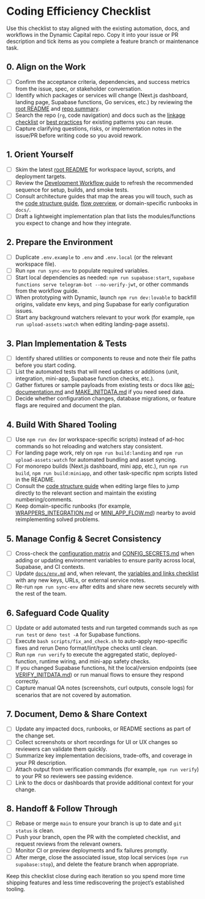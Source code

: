 # Coding Efficiency Checklist

Use this checklist to stay aligned with the existing automation, docs, and
workflows in the Dynamic Capital repo. Copy it into your issue or PR description
and tick items as you complete a feature branch or maintenance task.

## 0. Align on the Work

- [ ] Confirm the acceptance criteria, dependencies, and success metrics from
      the issue, spec, or stakeholder conversation.
- [ ] Identify which packages or services will change (Next.js dashboard,
      landing page, Supabase functions, Go services, etc.) by reviewing the
      [root README](../README.md) and [repo summary](./REPO_SUMMARY.md).
- [ ] Search the repo (`rg`, code navigation) and docs such as the
      [linkage checklist](./LINKAGE_CHECKLIST.md) or
      [best practices](./BEST_PRACTICES.md) for existing patterns you can reuse.
- [ ] Capture clarifying questions, risks, or implementation notes in the
      issue/PR before writing code so you avoid rework.

## 1. Orient Yourself

- [ ] Skim the latest [root README](../README.md) for workspace layout, scripts,
      and deployment targets.
- [ ] Review the [Development Workflow guide](./DEVELOPMENT_WORKFLOW.md) to
      refresh the recommended sequence for setup, builds, and smoke tests.
- [ ] Consult architecture guides that map the areas you will touch, such as the
      [code structure guide](./code-structure.md),
      [flow overview](./FLOW_OVERVIEW.md), or domain-specific runbooks in
      `docs/`.
- [ ] Draft a lightweight implementation plan that lists the modules/functions
      you expect to change and how they integrate.

## 2. Prepare the Environment

- [ ] Duplicate `.env.example` to `.env` and `.env.local` (or the relevant
      workspace file).
- [ ] Run `npm run sync-env` to populate required variables.
- [ ] Start local dependencies as needed: `npm run supabase:start`,
      `supabase functions serve telegram-bot --no-verify-jwt`, or other commands
      from the workflow guide.
- [ ] When prototyping with Dynamic, launch `npm run dev:lovable` to backfill
      origins, validate env keys, and ping Supabase for early configuration
      issues.
- [ ] Start any background watchers relevant to your work (for example,
      `npm run upload-assets:watch` when editing landing-page assets).

## 3. Plan Implementation & Tests

- [ ] Identify shared utilities or components to reuse and note their file paths
      before you start coding.
- [ ] List the automated tests that will need updates or additions (unit,
      integration, mini-app, Supabase function checks, etc.).
- [ ] Gather fixtures or sample payloads from existing tests or docs like
      [api-documentation.md](./api-documentation.md) and
      [MAKE_INITDATA.md](./MAKE_INITDATA.md) if you need seed data.
- [ ] Decide whether configuration changes, database migrations, or feature
      flags are required and document the plan.

## 4. Build With Shared Tooling

- [ ] Use `npm run dev` (or workspace-specific scripts) instead of ad-hoc
      commands so hot reloading and watchers stay consistent.
- [ ] For landing page work, rely on `npm run build:landing` and
      `npm run upload-assets:watch` for automated bundling and asset syncing.
- [ ] For monorepo builds (Next.js dashboard, mini app, etc.), run
      `npm run build`, `npm run build:miniapp`, and other task-specific npm
      scripts listed in the README.
- [ ] Consult the [code structure guide](./code-structure.md) when editing large
      files to jump directly to the relevant section and maintain the existing
      numbering/comments.
- [ ] Keep domain-specific runbooks (for example,
      [WRAPPERS_INTEGRATION.md](./WRAPPERS_INTEGRATION.md) or
      [MINI_APP_FLOW.md](./MINI_APP_FLOW.md)) nearby to avoid reimplementing
      solved problems.

## 5. Manage Config & Secret Consistency

- [ ] Cross-check the [configuration matrix](./CONFIG.md) and
      [CONFIG_SECRETS.md](./CONFIG_SECRETS.md) when adding or updating
      environment variables to ensure parity across local, Supabase, and CI
      contexts.
- [ ] Update [`docs/env.md`](./env.md) and, when relevant, the
      [variables and links checklist](./VARIABLES_AND_LINKS_CHECKLIST.md) with
      any new keys, URLs, or external service notes.
- [ ] Re-run `npm run sync-env` after edits and share new secrets securely with
      the rest of the team.

## 6. Safeguard Code Quality

- [ ] Update or add automated tests and run targeted commands such as
      `npm run test` or `deno test -A` for Supabase functions.
- [ ] Execute `bash scripts/fix_and_check.sh` to auto-apply repo-specific fixes
      and rerun Deno format/lint/type checks until clean.
- [ ] Run `npm run verify` to execute the aggregated static, deployed-function,
      runtime wiring, and mini-app safety checks.
- [ ] If you changed Supabase functions, hit the local/version endpoints (see
      [VERIFY_INITDATA.md](./VERIFY_INITDATA.md)) or run manual flows to ensure
      they respond correctly.
- [ ] Capture manual QA notes (screenshots, curl outputs, console logs) for
      scenarios that are not covered by automation.

## 7. Document, Demo & Share Context

- [ ] Update any impacted docs, runbooks, or README sections as part of the
      change set.
- [ ] Collect screenshots or short recordings for UI or UX changes so reviewers
      can validate them quickly.
- [ ] Summarize key implementation decisions, trade-offs, and coverage in your
      PR description.
- [ ] Attach output from verification commands (for example, `npm run verify`)
      to your PR so reviewers see passing evidence.
- [ ] Link to the docs or dashboards that provide additional context for your
      change.

## 8. Handoff & Follow Through

- [ ] Rebase or merge `main` to ensure your branch is up to date and
      `git status` is clean.
- [ ] Push your branch, open the PR with the completed checklist, and request
      reviews from the relevant owners.
- [ ] Monitor CI or preview deployments and fix failures promptly.
- [ ] After merge, close the associated issue, stop local services
      (`npm run supabase:stop`), and delete the feature branch when appropriate.

Keep this checklist close during each iteration so you spend more time shipping
features and less time rediscovering the project’s established tooling.
